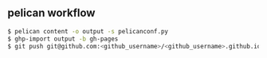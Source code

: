 ## pelican workflow 

```bash
$ pelican content -o output -s pelicanconf.py
$ ghp-import output -b gh-pages
$ git push git@github.com:<github_username>/<github_username>.github.io.git gh-pages:master
```